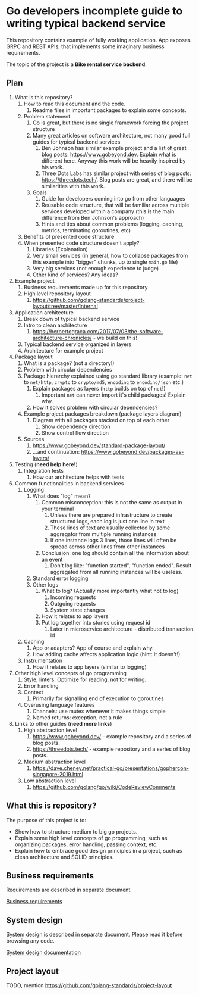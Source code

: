 # Go developers incomplete guide to writing typical backend service

This repository contains example of fully working application. App exposes GRPC and REST APIs, that implements some imaginary business requirements.

The topic of the project is a **Bike rental service backend**.

## Plan

1. What is this repository?
   1. How to read this document and the code.
      1. Readme files in important packages to explain some concepts.
   2. Problem statement
      1. Go is great, but there is no single framework forcing the project structure
      2. Many great articles on software architecture, not many good full guides for typical backend services
         1. Ben Johnson has similar example project and a list of great blog posts: https://www.gobeyond.dev. Explain what is different here. Anyway this work will be heavily inspired by his work.
         2. Three Dots Labs has similar project with series of blog posts: https://threedots.tech/. Blog posts are great, and there will be similarities with this work.
      3. Goals
         1. Guide for developers coming into go from other languages
         2. Reusable code structure, that will be familiar across multiple services developed within a company (this is the main difference from Ben Johnson's approach)
         3. Hints and tips about common problems (logging, caching, metrics, terminating goroutines, etc)
   3. Benefits of presented code structure
   4. When presented code structure doesn't apply?
      1. Libraries (Explanation)
      2. Very small services (in general, how to collapse packages from this example into "bigger" chunks, up to single `main.go` file)
      3. Very big services (not enough experience to judge)
      4. Other kind of services? Any ideas?
2. Example project
   1. Business requirements made up for this repository
   2. High level repository layout
      1. https://github.com/golang-standards/project-layout/tree/master/internal
3. Application architecture
   1. Break down of typical backend service
   2. Intro to clean architecture
      1. https://herbertograca.com/2017/07/03/the-software-architecture-chronicles/ - we build on this!
   3. Typical backend service organized in layers
   4. Architecture for example project
4. Package layout
   1. What is a package? (not a directory!)
   2. Problem with circular dependencies
   3. Package hierarchy explained using go standard library (example: `net` to `net/http`, `crypto` to `crypto/md5`, `encoding` to `encoding/json` etc.)
      1. Explain packages as layers (`http` builds on top of `net`!)
         1. Important `net` can never import it's child packages! Explain why.
      2. How it solves problem with circular dependencies?
   4. Example project packages breakdown (package layers diagram)
      1. Diagram with all packages stacked on top of each other
         1. Show dependency direction
         2. Show control flow direction
   5. Sources
      1. https://www.gobeyond.dev/standard-package-layout/
      2. ...and continuation: https://www.gobeyond.dev/packages-as-layers/
5. Testing (**need help here!**)  
   1. Integration tests
      1. How our architecture helps with tests
6. Common functionalities in backend services
   1. Logging
      1. What does "log" mean?
         1. Common misconception: this is not the same as output in your terminal
            1. Unless there are prepared infrastructure to create structured logs, each log is just one line in text
            2. These lines of text are usually collected by some aggregator from multiple running instances
            3. If one instance logs 3 lines, those lines will often be spread across other lines from other instances
         2. Conclusion: one log should contain all the information about an event
            1. Don't log like: "function started", "function ended". Result aggregated from all running instances will be useless. 
      2. Standard error logging
      3. Other logs
         1. What to log? (Actually more importantly what not to log)
            1. Incoming requests
            2. Outgoing requests
            3. System state changes
         2. How it relates to app layers
         3. Put log together into stories using request id
            1. Later in microservice architecture - distributed transaction id
   2. Caching
      1. App or adapters? App of course and explain why.
      2. How adding cache affects application logic (hint: it doesn't!)
   3. Instrumentation
      1. How it relates to app layers (similar to logging)
7. Other high level concepts of go programming
   1. Style, linters. Optimize for reading, not for writing.
   2. Error handling
   3. Context
      1. Primarily for signalling end of execution to goroutines
   4. Overusing language features
      1. Channels: use mutex whenever it makes things simple
      2. Named returns: exception, not a rule
8.  Links to other guides (**need more links**)
    1.  High abstraction level
        1.  https://www.gobeyond.dev/ - example repository and a series of blog posts.
        2.  https://threedots.tech/ - example repository and a series of blog posts.
    2.  Medium abstraction level
        1.  https://dave.cheney.net/practical-go/presentations/gophercon-singapore-2019.html
    3.  Low abstraction level
        1.  https://github.com/golang/go/wiki/CodeReviewComments

## What this is repository?

The purpose of this project is to:

- Show how to structure medium to big go projects.
- Explain some high level concepts of go programming, such as organizing packages, error handling, passing context, etc.
- Explain how to embrace good design principles in a project, such as clean architecture and SOLID principles. 

## Business requirements

Requirements are described in separate document.

[Business requirements](/docs/businessrequirements/requirements.md)
## System design

System design is described in separate document. Please read it before browsing any code.

[System design documentation](/docs/systemdesign/systemdesign.md)
## Project layout

TODO, mention https://github.com/golang-standards/project-layout
